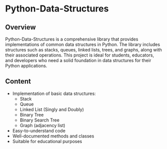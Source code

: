# Python-Data-Structures

## Overview
Python-Data-Structures is a comprehensive library that provides implementations of common data structures in Python. The library includes structures such as stacks, queues, linked lists, trees, and graphs, along with their associated operations. This project is ideal for students, educators, and developers who need a solid foundation in data structures for their Python applications.

## Content
- Implementation of basic data structures:
  - Stack
  - Queue
  - Linked List (Singly and Doubly)
  - Binary Tree
  - Binary Search Tree
  - Graph (adjacency list)
- Easy-to-understand code
- Well-documented methods and classes
- Suitable for educational purposes
